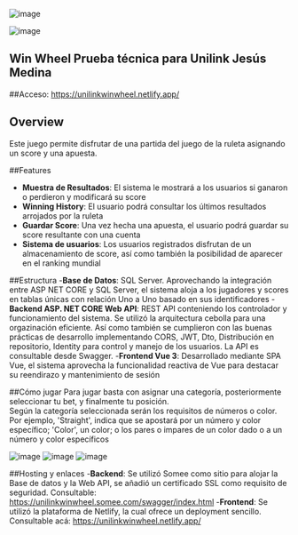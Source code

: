 ![image](https://github.com/Jesusm1229/Prueba-Tecnica-Jesus-Medina-Juego-Ruleta/assets/48733708/f7b13a2c-9707-4b3f-84eb-076f4b77a160)

![image](https://github.com/Jesusm1229/Prueba-Tecnica-Jesus-Medina-Juego-Ruleta/assets/48733708/3ee1a796-04da-4062-8bfc-24dc0e915bac)


## Win Wheel Prueba técnica para Unilink Jesús Medina

##Acceso:
https://unilinkwinwheel.netlify.app/

## Overview

Este juego permite disfrutar de una partida del juego de la ruleta asignando un score y una apuesta.

##Features

- **Muestra de Resultados**: El sistema le mostrará a los usuarios si ganaron o perdieron y modificará su score
- **Winning History**: El usuario podrá consultar los últimos resultados arrojados por la ruleta
- **Guardar Score**: Una vez hecha una apuesta, el usuario podrá guardar su score resultante con una cuenta
- **Sistema de usuarios**: Los usuarios registrados disfrutan de un almacenamiento de score, así como también la posibilidad de aparecer en el ranking mundial

##Estructura
-**Base de Datos**: SQL Server. Aprovechando la integración entre ASP NET CORE y SQL Server, el sistema aloja a los jugadores y scores en tablas únicas con relación Uno a Uno basado en sus identificadores
-**Backend ASP. NET CORE Web API**: REST API conteniendo los controlador y funcionamiento del sistema. Se utilizó la arquitectura cebolla para una orgazinación eficiente. Así como también se cumplieron con las buenas prácticas de desarrollo implementando CORS, JWT, Dto, Distribución en repositorio, Identity para control y manejo de los usuarios. La API es consultable desde Swagger. 
-**Frontend Vue 3**: Desarrollado mediante SPA Vue, el sistema aprovecha la funcionalidad reactiva de Vue para destacar su reendirazo y mantenimiento de sesión

##Cómo jugar
Para jugar basta con asignar una categoría, posteriormente seleccionar tu bet, y finalmente tu posición.  
Según la categoría seleccionada serán los requisitos de números o color. Por ejemplo, 'Straight', indica que se apostará por un número y color específico; 'Color', un color; o los pares o impares de un color
dado o a un número y color específicos

![image](https://github.com/Jesusm1229/Prueba-Tecnica-Jesus-Medina-Juego-Ruleta/assets/48733708/e767c49e-be15-484b-81fe-3787de8d7a81)
![image](https://github.com/Jesusm1229/Prueba-Tecnica-Jesus-Medina-Juego-Ruleta/assets/48733708/9b34025f-f989-4235-b084-88a7e5baf452)
![image](https://github.com/Jesusm1229/Prueba-Tecnica-Jesus-Medina-Juego-Ruleta/assets/48733708/1708d812-25df-43ff-9548-5efcafcc154d)


##Hosting y enlaces
-**Backend**: Se utilizó Somee como sitio para alojar la Base de datos y la Web API, se añadió un certificado SSL como requisito de seguridad. Consultable: https://unilinkwinwheel.somee.com/swagger/index.html
-**Frontend**: Se utilizó la plataforma de Netlify, la cual ofrece un deployment sencillo. Consultable acá: https://unilinkwinwheel.netlify.app/




